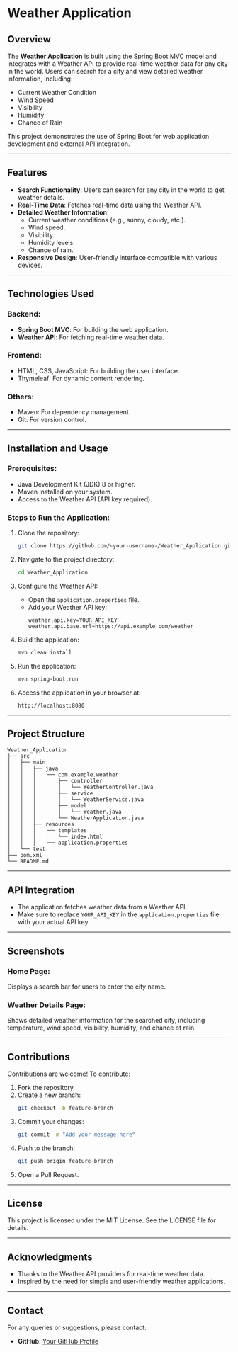 # Weather Application

## Overview
The **Weather Application** is built using the Spring Boot MVC model and integrates with a Weather API to provide real-time weather data for any city in the world. Users can search for a city and view detailed weather information, including:

- Current Weather Condition
- Wind Speed
- Visibility
- Humidity
- Chance of Rain

This project demonstrates the use of Spring Boot for web application development and external API integration.

---

## Features
- **Search Functionality**: Users can search for any city in the world to get weather details.
- **Real-Time Data**: Fetches real-time data using the Weather API.
- **Detailed Weather Information**:
  - Current weather conditions (e.g., sunny, cloudy, etc.).
  - Wind speed.
  - Visibility.
  - Humidity levels.
  - Chance of rain.
- **Responsive Design**: User-friendly interface compatible with various devices.

---

## Technologies Used

### Backend:
- **Spring Boot MVC**: For building the web application.
- **Weather API**: For fetching real-time weather data.

### Frontend:
- HTML, CSS, JavaScript: For building the user interface.
- Thymeleaf: For dynamic content rendering.

### Others:
- Maven: For dependency management.
- Git: For version control.

---

## Installation and Usage

### Prerequisites:
- Java Development Kit (JDK) 8 or higher.
- Maven installed on your system.
- Access to the Weather API (API key required).

### Steps to Run the Application:
1. Clone the repository:
   ```bash
   git clone https://github.com/<your-username>/Weather_Application.git
   ```

2. Navigate to the project directory:
   ```bash
   cd Weather_Application
   ```

3. Configure the Weather API:
   - Open the `application.properties` file.
   - Add your Weather API key:
     ```properties
     weather.api.key=YOUR_API_KEY
     weather.api.base.url=https://api.example.com/weather
     ```

4. Build the application:
   ```bash
   mvn clean install
   ```

5. Run the application:
   ```bash
   mvn spring-boot:run
   ```

6. Access the application in your browser at:
   ```
   http://localhost:8080
   ```

---

## Project Structure
```
Weather_Application
├── src
│   ├── main
│   │   ├── java
│   │   │   └── com.example.weather
│   │   │       ├── controller
│   │   │       │   └── WeatherController.java
│   │   │       ├── service
│   │   │       │   └── WeatherService.java
│   │   │       ├── model
│   │   │       │   └── Weather.java
│   │   │       └── WeatherApplication.java
│   │   ├── resources
│   │   │   ├── templates
│   │   │   │   └── index.html
│   │   │   └── application.properties
│   └── test
├── pom.xml
└── README.md
```

---

## API Integration
- The application fetches weather data from a Weather API.
- Make sure to replace `YOUR_API_KEY` in the `application.properties` file with your actual API key.

---

## Screenshots

### Home Page:
Displays a search bar for users to enter the city name.

### Weather Details Page:
Shows detailed weather information for the searched city, including temperature, wind speed, visibility, humidity, and chance of rain.

---

## Contributions
Contributions are welcome! To contribute:
1. Fork the repository.
2. Create a new branch:
   ```bash
   git checkout -b feature-branch
   ```
3. Commit your changes:
   ```bash
   git commit -m "Add your message here"
   ```
4. Push to the branch:
   ```bash
   git push origin feature-branch
   ```
5. Open a Pull Request.

---

## License
This project is licensed under the MIT License. See the LICENSE file for details.

---

## Acknowledgments
- Thanks to the Weather API providers for real-time weather data.
- Inspired by the need for simple and user-friendly weather applications.

---

## Contact
For any queries or suggestions, please contact:
- **GitHub**: [Your GitHub Profile](https://github.com/<your-username>)
